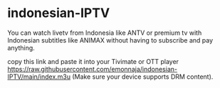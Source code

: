 # indonesian-IPTV

You can watch livetv from Indonesia like ANTV or premium tv with Indonesian subtitles like ANIMAX without having to subscribe and pay anything.

copy this link and paste it into your Tivimate or OTT player 
https://raw.githubusercontent.com/emonnaja/indonesian-IPTV/main/index.m3u
(Make sure your device supports DRM content).
